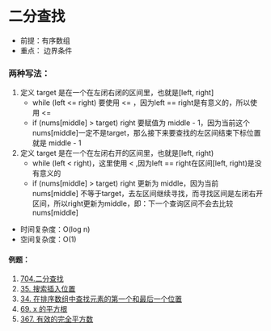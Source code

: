 # 二分查找

- 前提：有序数组
- 重点： 边界条件

### 两种写法：

1. 定义 target 是在一个在左闭右闭的区间里，也就是[left, right]
    - while (left <= right) 要使用 <= ，因为left == right是有意义的，所以使用 <=
    - if (nums[middle] > target) right 要赋值为 middle - 1，因为当前这个nums[middle]一定不是target，那么接下来要查找的左区间结束下标位置就是
      middle - 1
2. 定义 target 是在一个在左闭右开的区间里，也就是[left, right)
    - while (left < right)，这里使用 < ,因为left == right在区间[left, right)是没有意义的
    - if (nums[middle] > target) right 更新为 middle，因为当前nums[middle]
      不等于target，去左区间继续寻找，而寻找区间是左闭右开区间，所以right更新为middle，即：下一个查询区间不会去比较nums[middle]

- 时间复杂度：O(log n)
- 空间复杂度：O(1)

#### 例题：

1. [704.二分查找](https://leetcode.cn/problems/binary-search/)
2. [35. 搜索插入位置](https://leetcode.cn/problems/search-insert-position/)
3. [34. 在排序数组中查找元素的第一个和最后一个位置](https://leetcode.cn/problems/find-first-and-last-position-of-element-in-sorted-array/)
4. [69. x 的平方根](https://leetcode.cn/problems/sqrtx/)
5. [367. 有效的完全平方数](https://leetcode.cn/problems/valid-perfect-square/)
